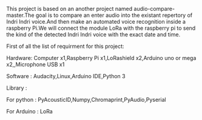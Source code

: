 This project is based on an another project named audio-compare-master.The goal is to compare an enter audio into the existant repertory of Indri Indri voice.And then make an automated voice recognition inside a raspberry Pi.We will connect the module LoRa with the raspberry pi to send the kind of the detected Indri Indri voice with the exact date and time.

First of all the list of requirment for this project:

Hardware:
Computer x1,Raspberry Pi x1,LoRashield x2,Arduino uno or mega x2,,Microphone USB x1

Software :
Audacity,Linux,Arduino IDE,Python 3

Library :

For python :
PyAcousticID,Numpy,Chromaprint,PyAudio,Pyserial

For Arduino :
LoRa



